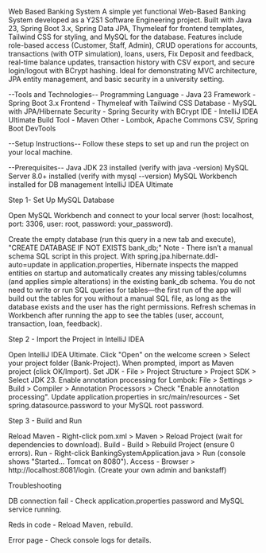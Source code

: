 Web Based Banking System
A simple yet functional Web-Based Banking System developed as a Y2S1 Software Engineering project. Built with Java 23, Spring Boot 3.x, Spring Data JPA, Thymeleaf for frontend templates, Tailwind CSS for styling, and MySQL for the database. Features include role-based access (Customer, Staff, Admin), CRUD operations for accounts, transactions (with OTP simulation), loans, users, Fix Deposit and feedback, real-time balance updates, transaction history with CSV export, and secure login/logout with BCrypt hashing. Ideal for demonstrating MVC architecture, JPA entity management, and basic security in a university setting.

--Tools and Technologies--
Programming Language - Java 23
Framework - Spring Boot 3.x
Frontend - Thymeleaf with Tailwind CSS
Database - MySQL with JPA/Hibernate
Security - Spring Security with BCrypt
IDE - IntelliJ IDEA Ultimate
Build Tool - Maven
Other - Lombok, Apache Commons CSV, Spring Boot DevTools

--Setup Instructions--
Follow these steps to set up and run the project on your local machine.

--Prerequisites--
Java JDK 23 installed (verify with java -version)
MySQL Server 8.0+ installed (verify with mysql --version)
MySQL Workbench installed for DB management
IntelliJ IDEA Ultimate

Step 1- Set Up MySQL Database

Open MySQL Workbench and connect to your local server (host: localhost, port: 3306, user: root, password: your_password).


Create the empty database (run this query in a new tab and execute),
"CREATE DATABASE IF NOT EXISTS bank_db;"
Note - There isn’t a manual schema SQL script in this project. With spring.jpa.hibernate.ddl-auto=update in application.properties, Hibernate inspects the mapped entities on startup and automatically creates any missing tables/columns (and applies simple alterations) in the existing bank_db schema. You do not need to write or run SQL queries for tables—the first run of the app will build out the tables for you without a manual SQL file, as long as the database exists and the user has the right permissions. Refresh schemas in Workbench after running the app to see the tables (user, account, transaction, loan, feedback).


Step 2 - Import the Project in IntelliJ IDEA

Open IntelliJ IDEA Ultimate.
Click "Open" on the welcome screen > Select your project folder (Bank-Project).
When prompted, import as Maven project (click OK/Import).
Set JDK - File > Project Structure > Project SDK > Select JDK 23.
Enable annotation processing for Lombok: File > Settings > Build > Compiler > Annotation Processors > Check "Enable annotation processing".
Update application.properties in src/main/resources - Set spring.datasource.password to your MySQL root password.

Step 3 - Build and Run

Reload Maven - Right-click pom.xml > Maven > Reload Project (wait for dependencies to download).
Build - Build > Rebuild Project (ensure 0 errors).
Run - Right-click BankingSystemApplication.java > Run (console shows "Started... Tomcat on 8080").
Access - Browser > http://localhost:8081/login. (Create your own admin and bankstaff)


Troubleshooting

DB connection fail - Check application.properties password and MySQL service running.

Reds in code - Reload Maven, rebuild.

Error page - Check console logs for details.
